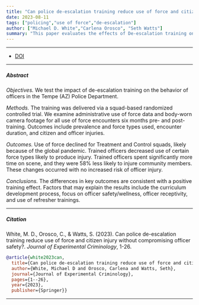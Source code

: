 ```yaml
---
title: "Can police de-escalation training reduce use of force and citizen injury without compromising officer safety?"
date: 2023-08-11
tags: ["policing","use of force","de-escalation"]
author: ["Michael D. White","Carlena Orosco", "Seth Watts"]
summary: "This paper evaluates the effects of De-escalation training on use of force and citizen injury. Published in the Journal of Experimental Criminology, 2023." 
---
```


---

+ [DOI](10.1007/s11292-023-09584-8)

---

##### Abstract

*Objectives.* We test the impact of de-escalation training on the behavior of officers in the Tempe (AZ) Police Department.

*Methods.* The training was delivered via a squad-based randomized controlled trial. We examine administrative use of force data and body-worn camera footage for all use of force encounters six months pre- and post-training. Outcomes include prevalence and force types used, encounter duration, and citizen and officer injuries.

*Outcomes.* Use of force declined for Treatment and Control squads, likely because of the global pandemic. Trained officers decreased use of certain force types likely to produce injury. Trained officers spent significantly more time on scene, and they were 58\% less likely to injure community members. These changes occurred with no increased risk of officer injury.

*Conclusions.* The differences in key outcomes are consistent with a positive training effect. Factors that may explain the results include the curriculum development process, focus on officer safety/wellness, officer receptivity, and use of refresher trainings.

---


##### Citation

White, M. D., Orosco, C., \& Watts, S. (2023). Can police de-escalation training reduce use of force and citizen injury without compromising officer safety?. *Journal of Experimental Criminology*, 1-26.

```BibTeX
@article{white2023can,
  title={Can police de-escalation training reduce use of force and citizen injury without compromising officer safety?},
  author={White, Michael D and Orosco, Carlena and Watts, Seth},
  journal={Journal of Experimental Criminology},
  pages={1--26},
  year={2023},
  publisher={Springer}}
```

---
